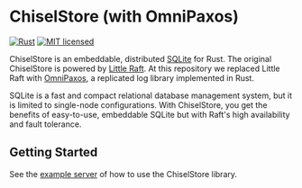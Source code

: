 # ChiselStore (with OmniPaxos)

[![Rust](https://github.com/chiselstrike/chiselstore/actions/workflows/rust.yml/badge.svg)](https://github.com/chiselstrike/chiselstore/actions/workflows/rust.yml)
[![MIT licensed](https://img.shields.io/badge/license-MIT-blue.svg)](./LICENSE)

ChiselStore is an embeddable, distributed [SQLite](https://www.sqlite.org/index.html) for Rust. The original ChiselStore is powered by [Little Raft](https://github.com/andreev-io/little-raft). At this repository we replaced Little Raft with [OmniPaxos](https://github.com/haraldng/omnipaxos), a replicated log library implemented in Rust.

SQLite is a fast and compact relational database management system, but it is limited to single-node configurations.
With ChiselStore, you get the benefits of easy-to-use, embeddable SQLite but with Raft's high availability and fault tolerance.

## Getting Started

See the [example server](examples) of how to use the ChiselStore library.

